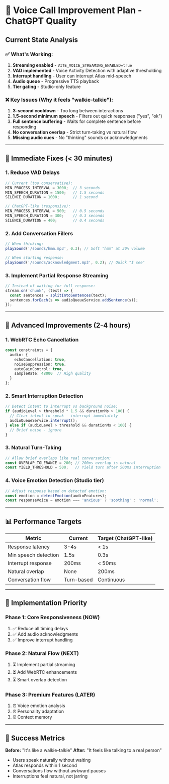 # 🎯 Voice Call Improvement Plan - ChatGPT Quality

## Current State Analysis

### ✅ **What's Working:**
1. **Streaming enabled** - `VITE_VOICE_STREAMING_ENABLED=true`
2. **VAD implemented** - Voice Activity Detection with adaptive thresholding
3. **Interrupt handling** - User can interrupt Atlas mid-speech
4. **Audio queue** - Progressive TTS playback
5. **Tier gating** - Studio-only feature

### ❌ **Key Issues (Why it feels "walkie-talkie"):**
1. **3-second cooldown** - Too long between interactions
2. **1.5-second minimum speech** - Filters out quick responses ("yes", "ok")
3. **Full sentence buffering** - Waits for complete sentence before responding
4. **No conversation overlap** - Strict turn-taking vs natural flow
5. **Missing audio cues** - No "thinking" sounds or acknowledgments

---

## 🚀 Immediate Fixes (< 30 minutes)

### 1. **Reduce VAD Delays**
```typescript
// Current (too conservative):
MIN_PROCESS_INTERVAL = 3000;  // 3 seconds
MIN_SPEECH_DURATION = 1500;   // 1.5 seconds
SILENCE_DURATION = 1000;      // 1 second

// ChatGPT-like (responsive):
MIN_PROCESS_INTERVAL = 500;   // 0.5 seconds
MIN_SPEECH_DURATION = 300;    // 0.3 seconds
SILENCE_DURATION = 400;       // 0.4 seconds
```

### 2. **Add Conversation Fillers**
```typescript
// When thinking:
playSound('/sounds/hmm.mp3', 0.3); // Soft "hmm" at 30% volume

// When starting response:
playSound('/sounds/acknowledgment.mp3', 0.2); // Quick "I see"
```

### 3. **Implement Partial Response Streaming**
```typescript
// Instead of waiting for full response:
stream.on('chunk', (text) => {
  const sentences = splitIntoSentences(text);
  sentences.forEach(s => audioQueueService.addSentence(s));
});
```

---

## 💎 Advanced Improvements (2-4 hours)

### 1. **WebRTC Echo Cancellation**
```typescript
const constraints = {
  audio: {
    echoCancellation: true,
    noiseSuppression: true,
    autoGainControl: true,
    sampleRate: 48000  // High quality
  }
};
```

### 2. **Smart Interruption Detection**
```typescript
// Detect intent to interrupt vs background noise:
if (audioLevel > threshold * 1.5 && durationMs > 100) {
  // Clear intent to speak - interrupt immediately
  audioQueueService.interrupt();
} else if (audioLevel > threshold && durationMs < 100) {
  // Brief noise - ignore
}
```

### 3. **Natural Turn-Taking**
```typescript
// Allow brief overlaps like real conversation:
const OVERLAP_TOLERANCE = 200; // 200ms overlap is natural
const YIELD_THRESHOLD = 500;   // Yield turn after 500ms interruption
```

### 4. **Voice Emotion Detection** (Studio tier)
```typescript
// Adjust response based on detected emotion:
const emotion = detectEmotion(audioFeatures);
const responseVoice = emotion === 'anxious' ? 'soothing' : 'normal';
```

---

## 📊 Performance Targets

| Metric | Current | Target (ChatGPT-like) |
|--------|---------|----------------------|
| Response latency | 3-4s | < 1s |
| Min speech detection | 1.5s | 0.3s |
| Interrupt response | 200ms | < 50ms |
| Natural overlap | None | 200ms |
| Conversation flow | Turn-based | Continuous |

---

## 🔧 Implementation Priority

### Phase 1: Core Responsiveness (NOW)
1. ✅ Reduce all timing delays
2. ✅ Add audio acknowledgments
3. ✅ Improve interrupt handling

### Phase 2: Natural Flow (NEXT)
1. ⏳ Implement partial streaming
2. ⏳ Add WebRTC enhancements
3. ⏳ Smart overlap detection

### Phase 3: Premium Features (LATER)
1. ⏰ Voice emotion analysis
2. ⏰ Personality adaptation
3. ⏰ Context memory

---

## 🎯 Success Metrics

**Before:** "It's like a walkie-talkie"
**After:** "It feels like talking to a real person"

- Users speak naturally without waiting
- Atlas responds within 1 second
- Conversations flow without awkward pauses
- Interruptions feel natural, not jarring
